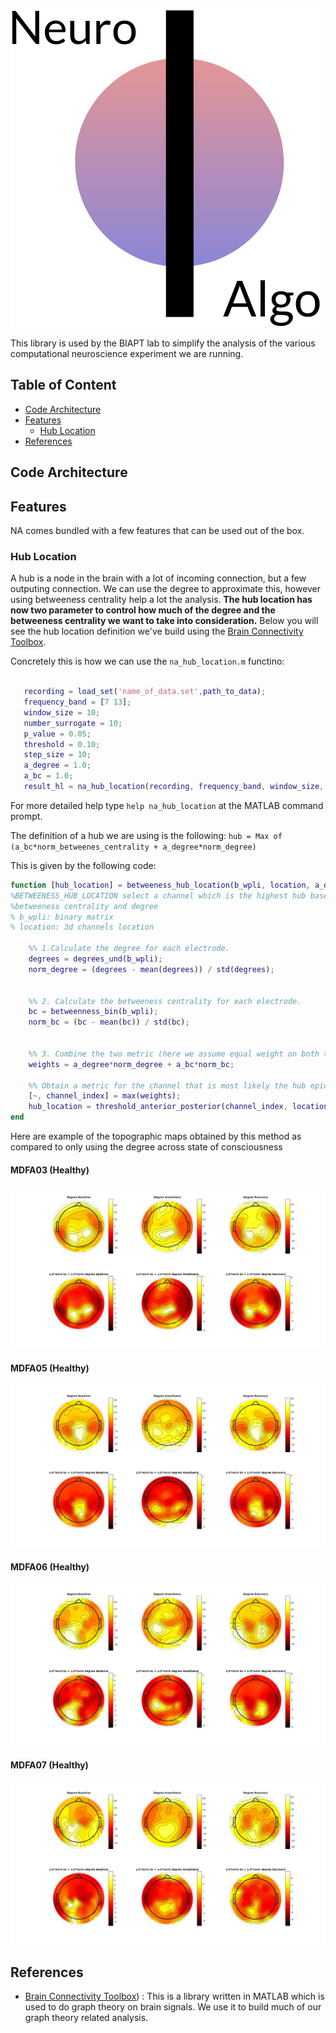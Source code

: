 ![Neuro Algo Logo](./documentation/logo.png)

This library is used by the BIAPT lab to simplify the analysis of the various computational neuroscience experiment we are running.

## Table of Content
- [Code Architecture](#code-architecture)
- [Features](#features)
    - [Hub Location](#hub-location)
- [References](#references)

## Code Architecture

## Features
NA comes bundled with a few features that can be used out of the box.

### Hub Location
A hub is a node in the brain with a lot of incoming connection, but a few outputing connection.
We can use the degree to approximate this, however using betweeness centrality help a lot the analysis. **The hub location has now two parameter to control how much of the degree and the betweeness centrality we want to take into consideration.**
Below you will see the hub location definition we've build using the [Brain Connectivity Toolbox](https://sites.google.com/site/bctnet/).

Concretely this is how we can use the `na_hub_location.m` functino:
```matlab

   recording = load_set('name_of_data.set',path_to_data);
   frequency_band = [7 13]; 
   window_size = 10; 
   number_surrogate = 10; 
   p_value = 0.05; 
   threshold = 0.10;
   step_size = 10;
   a_degree = 1.0;
   a_bc = 1.0;
   result_hl = na_hub_location(recording, frequency_band, window_size, step_size, number_surrogate, p_value, threshold, a_degree, a_bc);

```
For more detailed help type `help na_hub_location` at the MATLAB command prompt.

The definition of a hub we are using is the following:
`hub = Max of (a_bc*norm_betweenes_centrality + a_degree*norm_degree)`

This is given by the following code:
```matlab
function [hub_location] = betweeness_hub_location(b_wpli, location, a_degree, a_bc)
%BETWEENESS_HUB_LOCATION select a channel which is the highest hub based on
%betweeness centrality and degree
% b_wpli: binary matrix
% location: 3d channels location

    %% 1.Calculate the degree for each electrode.
    degrees = degrees_und(b_wpli);
    norm_degree = (degrees - mean(degrees)) / std(degrees);
    
    
    %% 2. Calculate the betweeness centrality for each electrode.
    bc = betweenness_bin(b_wpli);
    norm_bc = (bc - mean(bc)) / std(bc);
    
    
    %% 3. Combine the two metric (here we assume equal weight on both the degree and the betweeness centrality)
    weights = a_degree*norm_degree + a_bc*norm_bc;
        
    %% Obtain a metric for the channel that is most likely the hub epicenter
    [~, channel_index] = max(weights);
    hub_location = threshold_anterior_posterior(channel_index, location);
end
```

Here are example of the topographic maps obtained by this method as compared to only using the degree across state of consciousness
#### MDFA03 (Healthy)
![MDFA03 Hub Location Map Comparison](./documentation/hub_location/figure/mdfa03_mix_map.jpg)

#### MDFA05 (Healthy)
![MDFA05 Hub Location Map Comparison](./documentation/hub_location/figure/mdfa05_mix_map.jpg)

#### MDFA06 (Healthy)
![MDFA06 Hub Location Map Comparison](./documentation/hub_location/figure/mdfa06_mix_map.jpg)

#### MDFA07 (Healthy)
![MDFA07 Hub Location Map Comparison](./documentation/hub_location/figure/mdfa07_mix_map.jpg)


## References
- [Brain Connectivity Toolbox](https://sites.google.com/site/bctnet/)) : This is a library written in MATLAB which is used to do graph theory on brain signals. We use it to build much of our graph theory related analysis.
